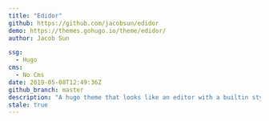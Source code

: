 ```yaml
---
title: "Edidor"
github: https://github.com/jacobsun/edidor
demo: https://themes.gohugo.io/theme/edidor/
author: Jacob Sun

ssg:
  - Hugo
cms:
  - No Cms
date: 2019-05-08T12:49:36Z
github_branch: master
description: "A hugo theme that looks like an editor with a builtin style generator, INFINITE COLOR MODE from a market perspective. 😂"
stale: true
---
```

